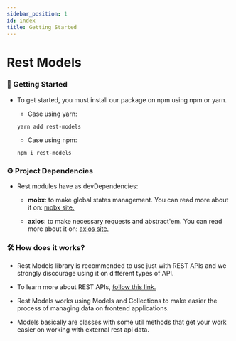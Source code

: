 ```yaml
---
sidebar_position: 1
id: index
title: Getting Started
---
```


# Rest Models


### 🚀 Getting Started

+ To get started, you must install our package on npm using npm or yarn.

    + Case using yarn: 
    
    `yarn add rest-models`

    + Case using npm:

    `npm i rest-models`

### ⚙️ Project Dependencies

+ Rest modules have as devDependencies:
    
    + **mobx**: to make global states management. 
    You can read more about it on: [mobx site.](https://mobx.js.org/)

    + **axios**: to make necessary requests and abstract'em.
    You can read more about it on: [axios site.](https://axios-http.com/)

### 🛠 How does it works?

+ Rest Models library is recommended to use just with REST APIs and we strongly discourage using it on different types of API.

+ To learn more about REST APIs, [follow this link.](https://restfulapi.net/)

+ Rest Models works using Models and Collections to make easier the process of managing data on frontend applications.

+ Models basically are classes with some util methods that get your work easier on working with external rest api data.
